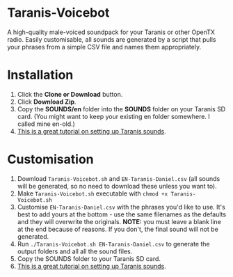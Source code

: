 # Taranis-Voicebot
A high-quality male-voiced soundpack for your Taranis or other OpenTX radio. Easily customisable, all sounds are generated by a script that pulls your phrases from a simple CSV file and names them appropriately.

# Installation
1. Click the **Clone or Download** button.
1. Click **Download Zip**.
1. Copy the **SOUNDS/en** folder into the **SOUNDS** folder on your Taranis SD card. (You might want to keep your existing en folder somewhere. I called mine en-old.)
1. [This is a great tutorial on setting up Taranis sounds](https://oscarliang.com/taranis-play-sound-track-mp3-files/).

# Customisation
1. Download `Taranis-Voicebot.sh` and `EN-Taranis-Daniel.csv` (all sounds will be generated, so no need to download these unless you want to).
1. Make `Taranis-Voicebot.sh` executable with `chmod +x Taranis-Voicebot.sh`
1. Customise `EN-Taranis-Daniel.csv` with the phrases you'd like to use. It's best to add yours at the bottom - use the same filenames as the defaults and they will overwrite the originals. **NOTE:** you must leave a blank line at the end because of reasons. If you don't, the final sound will not be generated.
1. Run `./Taranis-Voicebot.sh EN-Taranis-Daniel.csv` to generate the output folders and all all the sound files.
1. Copy the SOUNDS folder to your Taranis SD card.
1. [This is a great tutorial on setting up Taranis sounds](https://oscarliang.com/taranis-play-sound-track-mp3-files/).